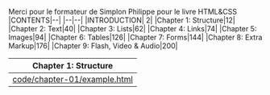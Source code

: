 Merci pour le formateur de Simplon Philippe pour le livre HTML&CSS
|CONTENTS|--|
|--|--|
|INTRODUCTION| 2|
|Chapter 1: Structure|12|
|Chapter 2: Text|40|
|Chapter 3: Lists|62|
|Chapter 4: Links|74|
|Chapter 5: Images|94|
|Chapter 6: Tables|126|
|Chapter 7: Forms|144|
|Chapter 8: Extra Markup|176|
|Chapter 9: Flash, Video & Audio|200|


|Chapter 1: Structure|
|--|
|[code/chapter-01/example.html](code/chapter-01/example.html)|